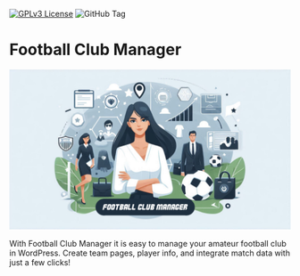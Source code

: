 [![GPLv3 License](https://img.shields.io/badge/License-GPL%20v3-yellow.svg)](https://opensource.org/licenses/) ![GitHub Tag](https://img.shields.io/github/v/tag/vincentbitter/football-club-manager?label=Plugin)

# Football Club Manager

![Football Club Manager](docs/img/banner-1280x731.png)

With Football Club Manager it is easy to manage your amateur football club in WordPress. Create team pages, player info, and integrate match data with just a few clicks!
